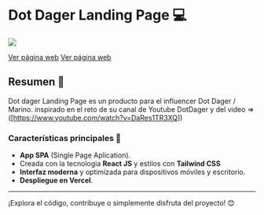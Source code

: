 # Dot Dager Landing Page 💻

<img src="https://i.imgur.com/zwmr8cY.png">


[Ver página web](https://dot-dager-mocha.vercel.app/)
<a href="https://dot-dager-mocha.vercel.app/" target="_blank">Ver página web</a>

## Resumen 📄

Dot dager Landing Page es un producto para el influencer Dot Dager / Marino. inspirado en el reto de su canal de Youtube DotDager y del video => ([https://www.youtube.com/watch?v=DaRes1TR3XQ])

### Características principales 🚀
- **App SPA** (Single Page Aplication).
- Creada con la tecnologia **React JS** y estilos con **Tailwind CSS**
- **Interfaz moderna** y optimizada para dispositivos móviles y escritorio.
- **Despliegue en Vercel**.

---

¡Explora el código, contribuye o simplemente disfruta del proyecto! 😊
